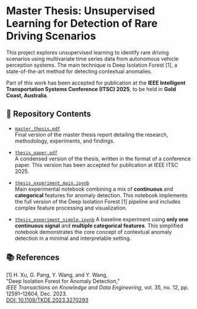 # Master Thesis: Unsupervised Learning for Detection of Rare Driving Scenarios

This project explores unsupervised learning to identify rare driving scenarios using multivariate time series data from autonomous vehicle perception systems. The main technique is Deep Isolation Forest [1], a state-of-the-art method for detecting contextual anomalies.

Part of this work has been accepted for publication at the **IEEE Intelligent Transportation Systems Conference (ITSC) 2025**, to be held in **Gold Coast, Australia**.

## 📁 Repository Contents

- [`master_thesis.pdf`](./master_thesis.pdf)  
  Final version of the master thesis report detailing the research, methodology, experiments, and findings.

- [`thesis_paper.pdf`](./thesis_paper.pdf)  
  A condensed version of the thesis, written in the format of a conference paper. This version has been accepted for publication at IEEE ITSC 2025.

- [`thesis_experiment_main.ipynb`](./thesis_experiment_main.ipynb)  
  Main experimental notebook combining a mix of **continuous** and **categorical** features for anomaly detection. This notebook implements the full version of the Deep Isolation Forest [1] pipeline and includes complex feature processing and visualization.

- [`thesis_experiment_simple.ipynb`](./thesis_experiment_simple.ipynb)
  A baseline experiment using **only one continuous signal** and **multiple categorical features**. This simplified notebook demonstrates the core concept of contextual anomaly detection in a minimal and interpretable setting.

## 📚 References

[1] H. Xu, G. Pang, Y. Wang, and Y. Wang,  
"Deep Isolation Forest for Anomaly Detection,"  
*IEEE Transactions on Knowledge and Data Engineering*, vol. 35, no. 12, pp. 12591–12604, Dec. 2023.  
[DOI: 10.1109/TKDE.2023.3270293](http://dx.doi.org/10.1109/TKDE.2023.3270293)
